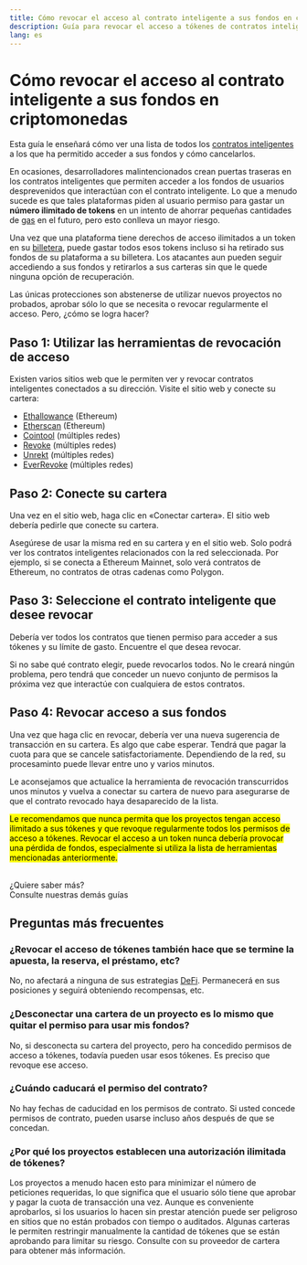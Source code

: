 ```yaml
---
title: Cómo revocar el acceso al contrato inteligente a sus fondos en criptomonedas
description: Guía para revocar el acceso a tókenes de contratos inteligentes engañosos
lang: es
---
```


# Cómo revocar el acceso al contrato inteligente a sus fondos en criptomonedas

Esta guía le enseñará cómo ver una lista de todos los [contratos inteligentes](/glossary/#smart-contract) a los que ha permitido acceder a sus fondos y cómo cancelarlos.

En ocasiones, desarrolladores malintencionados crean puertas traseras en los contratos inteligentes que permiten acceder a los fondos de usuarios desprevenidos que interactúan con el contrato inteligente. Lo que a menudo sucede es que tales plataformas piden al usuario permiso para gastar un **número ilimitado de tokens** en un intento de ahorrar pequeñas cantidades de [gas](/glossary/#gas) en el futuro, pero esto conlleva un mayor riesgo.

Una vez que una plataforma tiene derechos de acceso ilimitados a un token en su [billetera](/glossary/#wallet), puede gastar todos esos tokens incluso si ha retirado sus fondos de su plataforma a su billetera. Los atacantes aun pueden seguir accediendo a sus fondos y retirarlos a sus carteras sin que le quede ninguna opción de recuperación.

Las únicas protecciones son abstenerse de utilizar nuevos proyectos no probados, aprobar sólo lo que se necesita o revocar regularmente el acceso. Pero, ¿cómo se logra hacer?

## Paso 1: Utilizar las herramientas de revocación de acceso

Existen varios sitios web que le permiten ver y revocar contratos inteligentes conectados a su dirección. Visite el sitio web y conecte su cartera:

- [Ethallowance](https://ethallowance.com/) (Ethereum)
- [Etherscan](https://etherscan.io/tokenapprovalchecker) (Ethereum)
- [Cointool](https://cointool.app/approve/eth) (múltiples redes)
- [Revoke](https://revoke.cash/) (múltiples redes)
- [Unrekt](https://app.unrekt.net/) (múltiples redes)
- [EverRevoke](https://everrise.com/everrevoke/) (múltiples redes)

## Paso 2: Conecte su cartera

Una vez en el sitio web, haga clic en «Conectar cartera». El sitio web debería pedirle que conecte su cartera.

Asegúrese de usar la misma red en su cartera y en el sitio web. Solo podrá ver los contratos inteligentes relacionados con la red seleccionada. Por ejemplo, si se conecta a Ethereum Mainnet, solo verá contratos de Ethereum, no contratos de otras cadenas como Polygon.

## Paso 3: Seleccione el contrato inteligente que desee revocar

Debería ver todos los contratos que tienen permiso para acceder a sus tókenes y su límite de gasto. Encuentre el que desea revocar.

Si no sabe qué contrato elegir, puede revocarlos todos. No le creará ningún problema, pero tendrá que conceder un nuevo conjunto de permisos la próxima vez que interactúe con cualquiera de estos contratos.

## Paso 4: Revocar acceso a sus fondos

Una vez que haga clic en revocar, debería ver una nueva sugerencia de transacción en su cartera. Es algo que cabe esperar. Tendrá que pagar la cuota para que se cancele satisfactoriamente. Dependiendo de la red, su procesaminto puede llevar entre uno y varios minutos.

Le aconsejamos que actualice la herramienta de revocación transcurridos unos minutos y vuelva a conectar su cartera de nuevo para asegurarse de que el contrato revocado haya desaparecido de la lista.

<mark>Le recomendamos que nunca permita que los proyectos tengan acceso ilimitado a sus tókenes y que revoque regularmente todos los permisos de acceso a tókenes. Revocar el acceso a un token nunca debería provocar una pérdida de fondos, especialmente si utiliza la lista de herramientas mencionadas anteriormente.</mark>

 <br />

<InfoBanner shouldSpaceBetween emoji=":eyes:">
  <div>¿Quiere saber más?</div>
  <ButtonLink href="/guides/">
    Consulte nuestras demás guías
  </ButtonLink>
</InfoBanner>

## Preguntas más frecuentes

### ¿Revocar el acceso de tókenes también hace que se termine la apuesta, la reserva, el préstamo, etc?

No, no afectará a ninguna de sus estrategias [DeFi](/glossary/#defi). Permanecerá en sus posiciones y seguirá obteniendo recompensas, etc.

### ¿Desconectar una cartera de un proyecto es lo mismo que quitar el permiso para usar mis fondos?

No, si desconecta su cartera del proyecto, pero ha concedido permisos de acceso a tókenes, todavía pueden usar esos tókenes. Es preciso que revoque ese acceso.

### ¿Cuándo caducará el permiso del contrato?

No hay fechas de caducidad en los permisos de contrato. Si usted concede permisos de contrato, pueden usarse incluso años después de que se concedan.

### ¿Por qué los proyectos establecen una autorización ilimitada de tókenes?

Los proyectos a menudo hacen esto para minimizar el número de peticiones requeridas, lo que significa que el usuario sólo tiene que aprobar y pagar la cuota de transacción una vez. Aunque es conveniente aprobarlos, si los usuarios lo hacen sin prestar atención puede ser peligroso en sitios que no están probados con tiempo o auditados. Algunas carteras le permiten restringir manualmente la cantidad de tókenes que se están aprobando para limitar su riesgo. Consulte con su proveedor de cartera para obtener más información.
